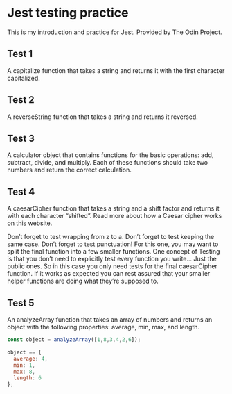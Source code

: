 # Jest testing practice
This is my introduction and practice for Jest. Provided by The Odin Project.

## Test 1

A capitalize function that takes a string and returns it with the first character capitalized.

## Test 2

A reverseString function that takes a string and returns it reversed.

## Test 3

A calculator object that contains functions for the basic operations: add, subtract, divide, and multiply. Each of these functions should take two numbers and return the correct calculation.

## Test 4

A caesarCipher function that takes a string and a shift factor and returns it with each character “shifted”. Read more about how a Caesar cipher works on this website.

Don’t forget to test wrapping from z to a.
Don’t forget to test keeping the same case.
Don’t forget to test punctuation!
For this one, you may want to split the final function into a few smaller functions. One concept of Testing is that you don’t need to explicitly test every function you write… Just the public ones. So in this case you only need tests for the final caesarCipher function. If it works as expected you can rest assured that your smaller helper functions are doing what they’re supposed to.

## Test 5

An analyzeArray function that takes an array of numbers and returns an object with the following properties: average, min, max, and length.

```javascript
const object = analyzeArray([1,8,3,4,2,6]);

object == {
  average: 4,
  min: 1,
  max: 8,
  length: 6
};
```